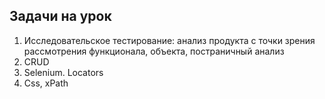 ## Задачи на урок

1. Исследовательское тестирование: анализ продукта с точки зрения рассмотрения функционала, объекта, постраничный анализ 
2. CRUD
3. Selenium. Locators 
4. Css, xPath